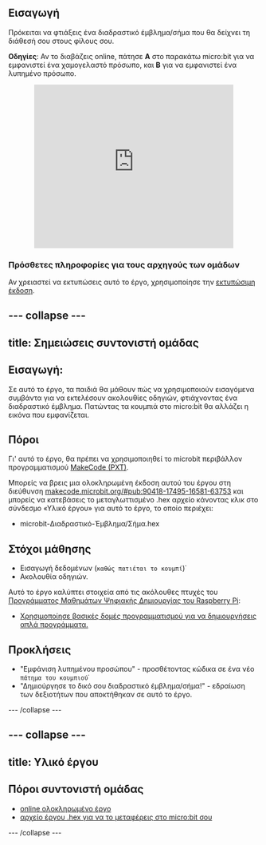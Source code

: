 ## Εισαγωγή

Πρόκειται να φτιάξεις ένα διαδραστικό έμβλημα/σήμα που θα δείχνει τη διάθεσή σου στους φίλους σου.

**Οδηγίες**: Αν το διαβάζεις online, πάτησε **A** στο παρακάτω micro:bit για να εμφανιστεί ένα χαμογελαστό πρόσωπο, και **Β** για να εμφανιστεί ένα λυπημένο πρόσωπο.

<div class="trinket" style="width:400px;margin: 0 auto;">
<div style="position:relative;height:0;padding-bottom:81.97%;overflow:hidden;"><iframe style="position:absolute;top:0;left:0;width:100%;height:100%;" src="https://makecode.microbit.org/---run?id=_M6yLfbemfPUv" allowfullscreen="allowfullscreen" sandbox="allow-popups allow-scripts allow-same-origin" frameborder="0"></iframe></div>
</div>

### Πρόσθετες πληροφορίες για τους αρχηγούς των ομάδων

Αν χρειαστεί να εκτυπώσεις αυτό το έργο, χρησιμοποίησε την [εκτυπώσιμη έκδοση](https://projects.raspberrypi.org/el-GR/projects/interactive-badge/print).

--- collapse ---
---
title: Σημειώσεις συντονιστή ομάδας
---

## Εισαγωγή:

Σε αυτό το έργο, τα παιδιά θα μάθουν πώς να χρησιμοποιούν εισαγόμενα συμβάντα για να εκτελέσουν ακολουθίες οδηγιών, φτιάχνοντας ένα διαδραστικό έμβλημα. Πατώντας τα κουμπιά στο micro:bit θα αλλάζει η εικόνα που εμφανίζεται.

## Πόροι

Γι' αυτό το έργο, θα πρέπει να χρησιμοποιηθεί το microbit περιβάλλον προγραμματισμού [MakeCode (PXT)](http://jumpto.cc/pxt-new).

Μπορείς να βρεις μια ολοκληρωμένη έκδοση αυτού του έργου στη διεύθυνση [makecode.microbit.org/#pub:90418-17495-16581-63753](https://makecode.microbit.org/#pub:90418-17495-16581-63753) και μπορείς να κατεβάσεις το μεταγλωττισμένο .hex αρχείο κάνοντας κλικ στο σύνδεσμο «Υλικό έργου» για αυτό το έργο, το οποίο περιέχει:

* microbit-Διαδραστικό-Έμβλημα/Σήμα.hex

## Στόχοι μάθησης

* Εισαγωγή δεδομένων (`καθώς πατιέται το κουμπί`)˙
* Ακολουθία οδηγιών.

Αυτό το έργο καλύπτει στοιχεία από τις ακόλουθες πτυχές του [Προγράμματος Μαθημάτων Ψηφιακής Δημιουργίας του Raspberry Pi](http://rpf.io/curriculum):

* [Χρησιμοποίησε βασικές δομές προγραμματισμού για να δημιουργήσεις απλά προγράμματα.](https://www.raspberrypi.org/curriculum/programming/creator)

## Προκλήσεις

* "Εμφάνιση λυπημένου προσώπου" - προσθέτοντας κώδικα σε ένα νέο `πάτημα του κουμπιού`˙
* "Δημιούργησε το δικό σου διαδραστικό έμβλημα/σήμα!" - εδραίωση των δεξιοτήτων που αποκτήθηκαν σε αυτό το έργο.

--- /collapse ---

--- collapse ---
---
title: Υλικό έργου
---

## Πόροι συντονιστή ομάδας

* [online ολοκληρωμένο έργο](https://makecode.microbit.org/#pub:90418-17495-16581-63753)
* [αρχείο έργου .hex για να το μεταφέρεις στο micro:bit σου](resources/microbit-Interactive-Badge.hex)

--- /collapse ---